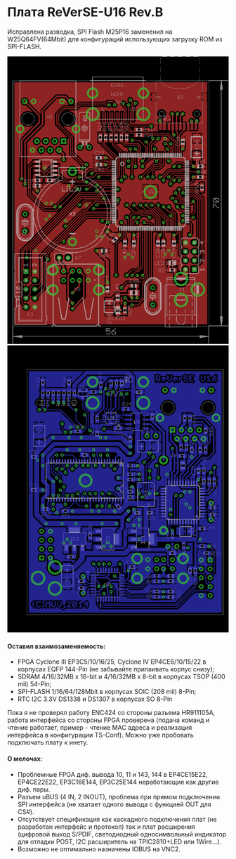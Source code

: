 # Плата ReVerSE-U16 Rev.B
Исправлена разводка, SPI Flash M25P16 замененил на W25Q64FV(64Mbit) для конфигураций использующих загрузку ROM из SPI-FLASH.

![image](u16b_brd_top.png)
![image](u16b_brd_bot.png)

#### Оставил взаимозаменяемость:
- FPGA Cyclone III EP3C5/10/16/25, Cyclone IV EP4CE6/10/15/22 в корпусах EQFP 144-Pin (не забывайте припаивать корпус снизу);
- SDRAM 4/16/32MB x 16-bit и 4/16/32MB x 8-bit в корпусах TSOP (400 mil) 54-Pin;
- SPI-FLASH 1/16/64/128Mbit в корпусах SOIC (208 mil) 8-Pin;
- RTC I2C 3.3V DS1338 и DS1307 в корпусах SO 8-Pin

Пока я не проверял работу ENC424 со стороны разъема HR911105A, работа интерфейса со стороны FPGA проверена (подача команд и чтение работает, пример - чтение MAC адреса и реализация интерфейса в конфигурации TS-Conf). Можно уже пробовать подключать плату к инету.

#### О мелочах:
- Проблемные FPGA диф. вывода 10, 11 и 143, 144 в EP4CE15E22, EP4CE22E22, EP3C16E144, EP3C25E144 неработающие как другие диф. пары.
- Разъем uBUS (4 IN, 2 INOUT), проблема при прямом подключении SPI интерфейса (не хватает одного вывода с функцией OUT для CS#).
- Отсутствует спецификация как каскадного подключения плат (не разработан интерфейс и протокол) так и плат расширения (цифровой выход S/PDIF, светодиодный односимвольный индикатор для отладки POST, I2C расширитель на TPIC2810+LED или 1Wire...).
- Возможно не оптимально назначены IOBUS на VNC2.
